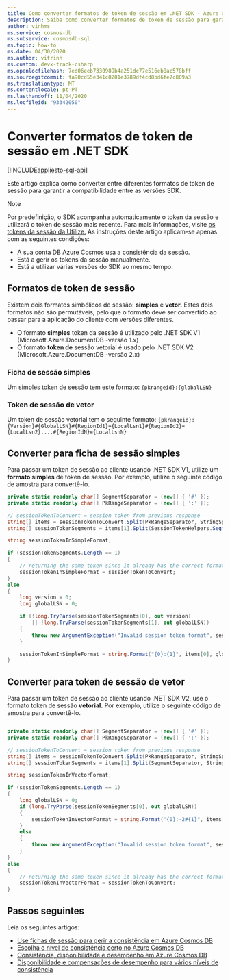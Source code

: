 ```yaml
---
title: Como converter formatos de token de sessão em .NET SDK - Azure Cosmos DB
description: Saiba como converter formatos de token de sessão para garantir compatibilidades entre diferentes versões .NET SDK
author: vinhms
ms.service: cosmos-db
ms.subservice: cosmosdb-sql
ms.topic: how-to
ms.date: 04/30/2020
ms.author: vitrinh
ms.custom: devx-track-csharp
ms.openlocfilehash: 7ed06eeb7330989b4a251dc77e516eb8ac578bff
ms.sourcegitcommit: fa90cd55e341c8201e3789df4cd8bd6fe7c809a3
ms.translationtype: MT
ms.contentlocale: pt-PT
ms.lasthandoff: 11/04/2020
ms.locfileid: "93342050"
---
```

# <a name="convert-session-token-formats-in-net-sdk"></a>Converter formatos de token de sessão em .NET SDK
[!INCLUDE[appliesto-sql-api](includes/appliesto-sql-api.md)]

Este artigo explica como converter entre diferentes formatos de token de sessão para garantir a compatibilidade entre as versões SDK.

> [!NOTE]
> Por predefinição, o SDK acompanha automaticamente o token da sessão e utilizará o token de sessão mais recente.  Para mais informações, visite [os tokens da sessão da Utilize.](how-to-manage-consistency.md#utilize-session-tokens) As instruções deste artigo aplicam-se apenas com as seguintes condições:
> * A sua conta DB Azure Cosmos usa a consistência da sessão.
> * Está a gerir os tokens da sessão manualmente.
> * Está a utilizar várias versões do SDK ao mesmo tempo.

## <a name="session-token-formats"></a>Formatos de token de sessão

Existem dois formatos simbólicos de sessão: **simples** e **vetor.**  Estes dois formatos não são permutáveis, pelo que o formato deve ser convertido ao passar para a aplicação do cliente com versões diferentes.
- O formato **simples** token da sessão é utilizado pelo .NET SDK V1 (Microsoft.Azure.DocumentDB -versão 1.x)
- O formato **token de** sessão vetorial é usado pelo .NET SDK V2 (Microsoft.Azure.DocumentDB -versão 2.x)

### <a name="simple-session-token"></a>Ficha de sessão simples

Um simples token de sessão tem este formato: `{pkrangeid}:{globalLSN}`

### <a name="vector-session-token"></a>Token de sessão de vetor

Um token de sessão vetorial tem o seguinte formato: `{pkrangeid}:{Version}#{GlobalLSN}#{RegionId1}={LocalLsn1}#{RegionId2}={LocalLsn2}....#{RegionIdN}={LocalLsnN}`

## <a name="convert-to-simple-session-token"></a>Converter para ficha de sessão simples

Para passar um token de sessão ao cliente usando .NET SDK V1, utilize um **formato simples** de token de sessão.  Por exemplo, utilize o seguinte código de amostra para convertê-lo.

```csharp
private static readonly char[] SegmentSeparator = (new[] { '#' });
private static readonly char[] PkRangeSeparator = (new[] { ':' });

// sessionTokenToConvert = session token from previous response
string[] items = sessionTokenToConvert.Split(PkRangeSeparator, StringSplitOptions.RemoveEmptyEntries);
string[] sessionTokenSegments = items[1].Split(SessionTokenHelpers.SegmentSeparator, StringSplitOptions.RemoveEmptyEntries);

string sessionTokenInSimpleFormat;

if (sessionTokenSegments.Length == 1)
{
    // returning the same token since it already has the correct format
    sessionTokenInSimpleFormat = sessionTokenToConvert;
}
else
{
    long version = 0;
    long globalLSN = 0;

    if (!long.TryParse(sessionTokenSegments[0], out version)
        || !long.TryParse(sessionTokenSegments[1], out globalLSN))
    {
        throw new ArgumentException("Invalid session token format", sessionTokenToConvert);
    }

    sessionTokenInSimpleFormat = string.Format("{0}:{1}", items[0], globalLSN);
}
```

## <a name="convert-to-vector-session-token"></a>Converter para token de sessão de vetor

Para passar um token de sessão ao cliente usando .NET SDK V2, use o formato token de sessão **vetorial.**  Por exemplo, utilize o seguinte código de amostra para convertê-lo.

```csharp

private static readonly char[] SegmentSeparator = (new[] { '#' });
private static readonly char[] PkRangeSeparator = (new[] { ':' });

// sessionTokenToConvert = session token from previous response
string[] items = sessionTokenToConvert.Split(PkRangeSeparator, StringSplitOptions.RemoveEmptyEntries);
string[] sessionTokenSegments = items[1].Split(SegmentSeparator, StringSplitOptions.RemoveEmptyEntries);

string sessionTokenInVectorFormat;

if (sessionTokenSegments.Length == 1)
{
    long globalLSN = 0;
    if (long.TryParse(sessionTokenSegments[0], out globalLSN))
    {
        sessionTokenInVectorFormat = string.Format("{0}:-2#{1}", items[0], globalLSN);
    }
    else
    {
        throw new ArgumentException("Invalid session token format", sessionTokenToConvert);
    }
}
else
{
    // returning the same token since it already has the correct format
    sessionTokenInVectorFormat = sessionTokenToConvert;
}
```

## <a name="next-steps"></a>Passos seguintes

Leia os seguintes artigos:

* [Use fichas de sessão para gerir a consistência em Azure Cosmos DB](how-to-manage-consistency.md#utilize-session-tokens)
* [Escolha o nível de consistência certo no Azure Cosmos DB](./consistency-levels.md)
* [Consistência, disponibilidade e desempenho em Azure Cosmos DB](./consistency-levels.md)
* [Disponibilidade e compensações de desempenho para vários níveis de consistência](./consistency-levels.md)